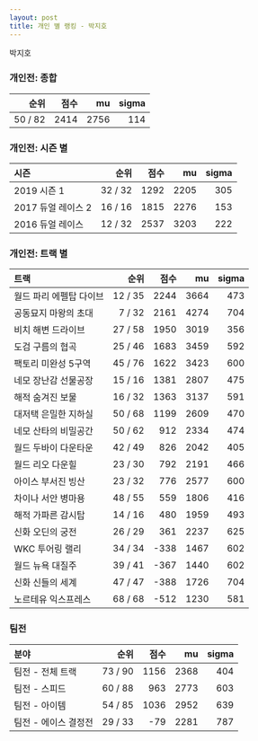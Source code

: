 ```yaml
---
layout: post
title: 개인 별 랭킹 - 박지호
---
```


박지호

### 개인전: 종합

| 순위 | 점수 | mu | sigma |
|---:|---:|---:|---:|
| 50 / 82 | 2414 | 2756 | 114 |

### 개인전: 시즌 별

| 시즌 | 순위 | 점수 | mu | sigma |
|:---|---:|---:|---:|---:|
| 2019 시즌 1 | 32 / 32 | 1292 | 2205 | 305 |
| 2017 듀얼 레이스 2 | 16 / 16 | 1815 | 2276 | 153 |
| 2016 듀얼 레이스 | 12 / 32 | 2537 | 3203 | 222 |

### 개인전: 트랙 별

| 트랙 | 순위 | 점수 | mu | sigma |
|:---|---:|---:|---:|---:|
| 월드 파리 에펠탑 다이브 | 12 / 35 | 2244 | 3664 | 473 |
| 공동묘지 마왕의 초대 | 7 / 32 | 2161 | 4274 | 704 |
| 비치 해변 드라이브 | 27 / 58 | 1950 | 3019 | 356 |
| 도검 구름의 협곡 | 25 / 46 | 1683 | 3459 | 592 |
| 팩토리 미완성 5구역 | 45 / 76 | 1622 | 3423 | 600 |
| 네모 장난감 선물공장 | 15 / 16 | 1381 | 2807 | 475 |
| 해적 숨겨진 보물 | 16 / 32 | 1363 | 3137 | 591 |
| 대저택 은밀한 지하실 | 50 / 68 | 1199 | 2609 | 470 |
| 네모 산타의 비밀공간 | 50 / 62 | 912 | 2334 | 474 |
| 월드 두바이 다운타운 | 42 / 49 | 826 | 2042 | 405 |
| 월드 리오 다운힐 | 23 / 30 | 792 | 2191 | 466 |
| 아이스 부서진 빙산 | 23 / 32 | 776 | 2577 | 600 |
| 차이나 서안 병마용 | 48 / 55 | 559 | 1806 | 416 |
| 해적 가파른 감시탑 | 14 / 16 | 480 | 1959 | 493 |
| 신화 오딘의 궁전 | 26 / 29 | 361 | 2237 | 625 |
| WKC 투어링 랠리 | 34 / 34 | -338 | 1467 | 602 |
| 월드 뉴욕 대질주 | 39 / 41 | -367 | 1440 | 602 |
| 신화 신들의 세계 | 47 / 47 | -388 | 1726 | 704 |
| 노르테유 익스프레스 | 68 / 68 | -512 | 1230 | 581 |

### 팀전

| 분야 | 순위 | 점수 | mu | sigma |
|:---|---:|---:|---:|---:|
| 팀전 - 전체 트랙 | 73 / 90 | 1156 | 2368 | 404 |
| 팀전 - 스피드 | 60 / 88 | 963 | 2773 | 603 |
| 팀전 - 아이템 | 54 / 85 | 1036 | 2952 | 639 |
| 팀전 - 에이스 결정전 | 29 / 33 | -79 | 2281 | 787 |
